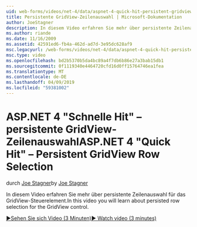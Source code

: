 ```yaml
---
uid: web-forms/videos/net-4/data/aspnet-4-quick-hit-persistent-gridview-row-selection
title: Persistente GridView-Zeilenauswahl | Microsoft-Dokumentation
author: JoeStagner
description: In diesem Video erfahren Sie mehr über persistente Zeilenauswahl für das GridView-Steuerelement.
ms.author: riande
ms.date: 11/16/2009
ms.assetid: 42591ed6-fb4a-462d-ad7d-3e95dc628af9
msc.legacyurl: /web-forms/videos/net-4/data/aspnet-4-quick-hit-persistent-gridview-row-selection
msc.type: video
ms.openlocfilehash: bd2b5370b5da4bc89a4f7db6b86e27a3bab15db1
ms.sourcegitcommit: 0f1119340e4464720cfd16d0ff15764746ea1fea
ms.translationtype: MT
ms.contentlocale: de-DE
ms.lasthandoff: 04/09/2019
ms.locfileid: "59381002"
---
```

# <a name="aspnet-4-quick-hit--persistent-gridview-row-selection"></a><span data-ttu-id="7436c-103">ASP.NET 4 "Schnelle Hit" – persistente GridView-Zeilenauswahl</span><span class="sxs-lookup"><span data-stu-id="7436c-103">ASP.NET 4 "Quick Hit" – Persistent GridView Row Selection</span></span>

<span data-ttu-id="7436c-104">durch [Joe Stagner](https://github.com/JoeStagner)</span><span class="sxs-lookup"><span data-stu-id="7436c-104">by [Joe Stagner](https://github.com/JoeStagner)</span></span>

<span data-ttu-id="7436c-105">In diesem Video erfahren Sie mehr über persistente Zeilenauswahl für das GridView-Steuerelement.</span><span class="sxs-lookup"><span data-stu-id="7436c-105">In this video you will learn about persisted row selection for the GridView control.</span></span> 

[<span data-ttu-id="7436c-106">&#9654;Sehen Sie sich Video (3 Minuten)</span><span class="sxs-lookup"><span data-stu-id="7436c-106">&#9654; Watch video (3 minutes)</span></span>](https://channel9.msdn.com/Blogs/ASP-NET-Site-Videos/aspnet-4-quick-hit-persistent-gridview-row-selection)
